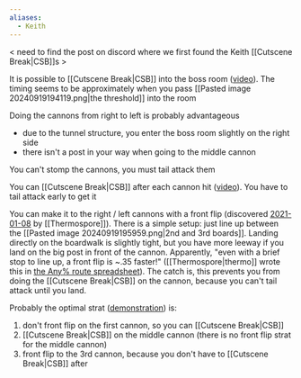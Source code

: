 ```yaml
---
aliases:
  - Keith
---
```

< need to find the post on discord where we first found the Keith [[Cutscene Break|CSB]]s >

It is possible to [[Cutscene Break|CSB]] into the boss room ([video](https://youtu.be/wDYtGKekBl4&t=42)). The timing seems to be approximately when you pass [[Pasted image 20240919194119.png|the threshold]] into the room

Doing the cannons from right to left is probably advantageous
- due to the tunnel structure, you enter the boss room slightly on the right side
- there isn't a post in your way when going to the middle cannon

You can't stomp the cannons, you must tail attack them

You can [[Cutscene Break|CSB]] after each cannon hit ([video](https://youtu.be/wDYtGKekBl4&t=49)). You have to tail attack early to get it

You can make it to the right / left cannons with a front flip (discovered [2021-01-08](https://discord.com/channels/313375426112389123/408694062862958592/797023111509573642) by [[Thermospore]]). There is a simple setup: just line up between the [[Pasted image 20240919195959.png|2nd and 3rd boards]]. Landing directly on the boardwalk is slightly tight, but you have more leeway if you land on the big post in front of the cannon. Apparently, "even with a brief stop to line up, a front flip is ~.35 faster!" ([[Thermospore|thermo]] wrote this in [the Any% route spreadsheet](https://docs.google.com/spreadsheets/d/1cddsP_i7G51BK8NbYgq3ZAQfI5HPkYhyCTCz47lGURo/edit?gid=863620694#gid=863620694)). The catch is, this prevents you from doing the [[Cutscene Break|CSB]] on the cannon, because you can't tail attack until you land.

Probably the optimal strat ([demonstration](https://youtu.be/XKoU4jYjFtE&t=64)) is:
1. don't front flip on the first cannon, so you can [[Cutscene Break|CSB]]
2. [[Cutscene Break|CSB]] on the middle cannon (there is no front flip strat for the middle cannon)
3. front flip to the 3rd cannon, because you don't have to [[Cutscene Break|CSB]] after